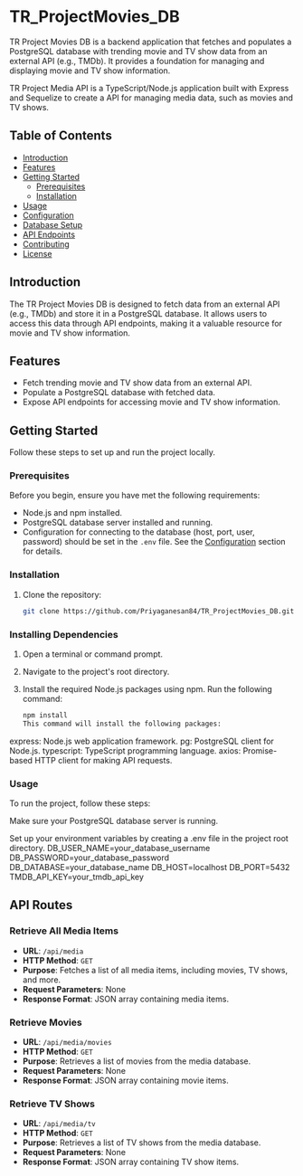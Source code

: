 # TR_ProjectMovies_DB
TR Project Movies DB is a backend application that fetches and populates a PostgreSQL database with trending movie and TV show data from an external API (e.g., TMDb). It provides a foundation for managing and displaying movie and TV show information.

TR Project Media API is a TypeScript/Node.js application built with Express and Sequelize to create a API for managing media data, such as movies and TV shows.


## Table of Contents

- [Introduction](#introduction)
- [Features](#features)
- [Getting Started](#getting-started)
  - [Prerequisites](#prerequisites)
  - [Installation](#installation)
- [Usage](#usage)
- [Configuration](#configuration)
- [Database Setup](#database-setup)
- [API Endpoints](#api-endpoints)
- [Contributing](#contributing)
- [License](#license)

## Introduction

The TR Project Movies DB is designed to fetch data from an external API (e.g., TMDb) and store it in a PostgreSQL database. It allows users to access this data through API endpoints, making it a valuable resource for movie and TV show information.

## Features

- Fetch trending movie and TV show data from an external API.
- Populate a PostgreSQL database with fetched data.
- Expose API endpoints for accessing movie and TV show information.

## Getting Started

Follow these steps to set up and run the project locally.

### Prerequisites

Before you begin, ensure you have met the following requirements:

- Node.js and npm installed.
- PostgreSQL database server installed and running.
- Configuration for connecting to the database (host, port, user, password) should be set in the `.env` file. See the [Configuration](#configuration) section for details.


### Installation

1. Clone the repository:

   ```bash
   git clone https://github.com/Priyaganesan84/TR_ProjectMovies_DB.git


### Installing Dependencies

1. Open a terminal or command prompt.

2. Navigate to the project's root directory.

3. Install the required Node.js packages using npm. Run the following command:

   ```bash
   npm install
   This command will install the following packages:
express: Node.js web application framework.
pg: PostgreSQL client for Node.js.
typescript: TypeScript programming language.
axios: Promise-based HTTP client for making API requests.


### Usage
To run the project, follow these steps:

Make sure your PostgreSQL database server is running.

Set up your environment variables by creating a .env file in the project root directory. 
DB_USER_NAME=your_database_username
DB_PASSWORD=your_database_password
DB_DATABASE=your_database_name
DB_HOST=localhost
DB_PORT=5432
TMDB_API_KEY=your_tmdb_api_key


## API Routes

### Retrieve All Media Items

- **URL**: `/api/media`
- **HTTP Method**: `GET`
- **Purpose**: Fetches a list of all media items, including movies, TV shows, and more.
- **Request Parameters**: None
- **Response Format**: JSON array containing media items.

### Retrieve Movies

- **URL**: `/api/media/movies`
- **HTTP Method**: `GET`
- **Purpose**: Retrieves a list of movies from the media database.
- **Request Parameters**: None
- **Response Format**: JSON array containing movie items.

### Retrieve TV Shows

- **URL**: `/api/media/tv`
- **HTTP Method**: `GET`
- **Purpose**: Retrieves a list of TV shows from the media database.
- **Request Parameters**: None
- **Response Format**: JSON array containing TV show items.





